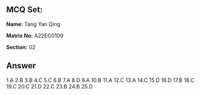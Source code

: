 ## MCQ Set:

**Name:** Tang Yan Qing

**Matrix No:** A22EC0109

**Section:** 02

## Answer
1.A
2.B
3.B
4.C
5.C
6.B
7.A
8.D
9.A
10.B
11.A
12.C
13.A
14.C
15.D
16.D
17.B
18.C
19.C
20.C
21.D
22.C
23.B
24.B
25.D
